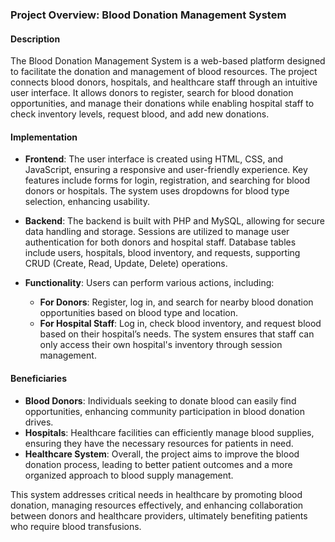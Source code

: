 ### Project Overview: Blood Donation Management System

#### Description
The Blood Donation Management System is a web-based platform designed to facilitate the donation and management of blood resources. The project connects blood donors, hospitals, and healthcare staff through an intuitive user interface. It allows donors to register, search for blood donation opportunities, and manage their donations while enabling hospital staff to check inventory levels, request blood, and add new donations.

#### Implementation
- **Frontend**: The user interface is created using HTML, CSS, and JavaScript, ensuring a responsive and user-friendly experience. Key features include forms for login, registration, and searching for blood donors or hospitals. The system uses dropdowns for blood type selection, enhancing usability.
  
- **Backend**: The backend is built with PHP and MySQL, allowing for secure data handling and storage. Sessions are utilized to manage user authentication for both donors and hospital staff. Database tables include users, hospitals, blood inventory, and requests, supporting CRUD (Create, Read, Update, Delete) operations.
  
- **Functionality**: Users can perform various actions, including:
  - **For Donors**: Register, log in, and search for nearby blood donation opportunities based on blood type and location.
  - **For Hospital Staff**: Log in, check blood inventory, and request blood based on their hospital’s needs. The system ensures that staff can only access their own hospital's inventory through session management.

#### Beneficiaries
- **Blood Donors**: Individuals seeking to donate blood can easily find opportunities, enhancing community participation in blood donation drives.
- **Hospitals**: Healthcare facilities can efficiently manage blood supplies, ensuring they have the necessary resources for patients in need.
- **Healthcare System**: Overall, the project aims to improve the blood donation process, leading to better patient outcomes and a more organized approach to blood supply management.

This system addresses critical needs in healthcare by promoting blood donation, managing resources effectively, and enhancing collaboration between donors and healthcare providers, ultimately benefiting patients who require blood transfusions.
